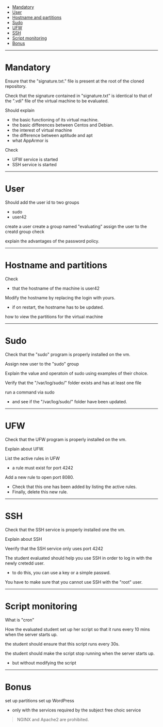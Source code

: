 - [Mandatory](#mandatory)
- [User](#user)
- [Hostname and partitions](#hostname-and-partitions)
- [Sudo](#sudo)
- [UFW](#ufw)
- [SSH](#ssh)
- [Script monitoring](#script-monitoring)
- [Bonus](#bonus)

---

# Mandatory

Ensure that the "signature.txt." file is present at the root of the cloned repository.

Check that the signature contained in "signature.txt" is identical to that of the ".vdi" file of the virtual machine to be evaluated.

Should explain

- the basic functioning of its virtual machine.
- the basic differences between Centos and Debian.
- the interest of virtual machine
- the difference between aptitude and apt
- what AppArmor is

Check

- UFW service is started
- SSH service is started

---

# User

Should add the user id to two groups

- sudo
- user42

create a user
create a group named "evaluating"
assign the user to the creatd group
check

explain the advantages of the password policy.

---

# Hostname and partitions

Check

- that the hostname of the machine is user42

Modify the hostname by replacing the login with yours.

- if on restart, the hostname has to be updated.

how to view the partitions for the virtual machine

---

# Sudo

Check that the "sudo" program is properly installed on the vm.

Assign new user to the "sudo" group

Explain the value and operatoin of sudo using examples of their choice.

Verify that the "/var/log/sudo/" folder exists and has at least one file

run a command via sudo

- and see if the "/var/log/sudo/" folder have been updated.

---

# UFW

Check that the UFW program is properly installed on the vm.

Explain about UFW.

List the active rules in UFW

- a rule must exist for port 4242

Add a new rule to open port 8080.

- Check that this one has been added by listing the active rules.
- Finally, delete this new rule.

---

# SSH

Check that the SSH service is properly installed one the vm.

Explain about SSH

Veerify that the SSH service only uses port 4242

The student evaluated should help you use SSH in order to log in with the newly cretedd user.

- to do this, you can use a key or a simple passwd.

You have to make sure that you cannot use SSH with the "root" user.

---

# Script monitoring

What is "cron"

How the evaluated student set up her script so that it runs every 10 mins when the server starts up.

the student should ensure that this script runs every 30s.

the student should make the script stop running when the server starts up.

- but without modifying the script

---

# Bonus

set up partitions
set up WordPress

- only with the services required by the subject
free choic service

>NGINX and Apache2 are prohibited.
